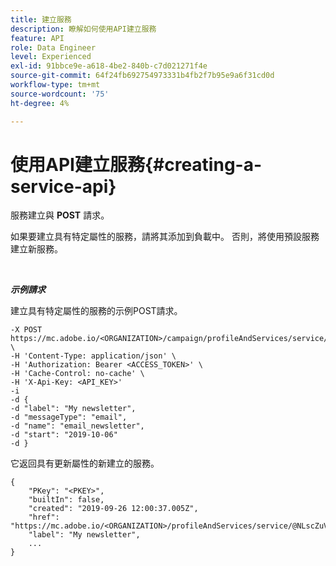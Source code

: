 ```yaml
---
title: 建立服務
description: 瞭解如何使用API建立服務
feature: API
role: Data Engineer
level: Experienced
exl-id: 91bbce9e-a618-4be2-840b-c7d021271f4e
source-git-commit: 64f24fb692754973331b4fb2f7b95e9a6f31cd0d
workflow-type: tm+mt
source-wordcount: '75'
ht-degree: 4%

---
```


# 使用API建立服務{#creating-a-service-api}

服務建立與 **POST** 請求。

如果要建立具有特定屬性的服務，請將其添加到負載中。 否則，將使用預設服務建立新服務。

<br/>

***示例請求***

建立具有特定屬性的服務的示例POST請求。

```
-X POST https://mc.adobe.io/<ORGANIZATION>/campaign/profileAndServices/service/ \
-H 'Content-Type: application/json' \
-H 'Authorization: Bearer <ACCESS_TOKEN>' \
-H 'Cache-Control: no-cache' \
-H 'X-Api-Key: <API_KEY>'
-i
-d {
-d "label": "My newsletter",
-d "messageType": "email",
-d "name": "email_newsletter",
-d "start": "2019-10-06"
-d }
```

它返回具有更新屬性的新建立的服務。

```
{
    "PKey": "<PKEY>",
    "builtIn": false,
    "created": "2019-09-26 12:00:37.005Z",
    "href": "https://mc.adobe.io/<ORGANIZATION>/profileAndServices/service/@NLscZuVHxdVu9rPftvrMWFfR1zRIxQGswSOmGLrK09JTF_iWhB0JCUHEndA_vvy__k9mzOYa5NVkcWDcrK8qGh0wygahX9kRcD44kiWWSEceShn3",
    "label": "My newsletter",
    ...
}
```
